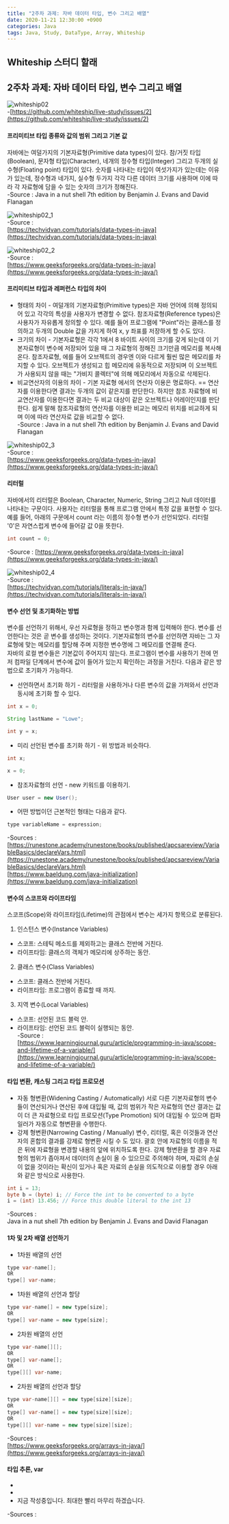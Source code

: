 ```yaml
---
title: "2주차 과제: 자바 데이터 타입, 변수 그리고 배열"
date: 2020-11-21 12:30:00 +0900
categories: Java
tags: Java, Study, DataType, Array, Whiteship
---
```

## Whiteship 스터디 할래

## 2주차 과제: 자바 데이터 타입, 변수 그리고 배열
![whiteship02](https://raw.githubusercontent.com/372dev/372dev.github.io/master/_posts/imgs/whiteship02.PNG)  
-[https://github.com/whiteship/live-study/issues/2](https://github.com/whiteship/live-study/issues/2)  

#### 프리미티브 타입 종류와 값의 범위 그리고 기본 값
자바에는 여덜가지의 기본자료형(Primitive data types)이 있다. 참/거짓 타입(Boolean), 문자형 타입(Character), 네개의 정수형 타입(Integer) 그리고 두개의 실수형(Floating point) 타입이 있다. 숫자를 나타내는 타입이 여섯가지가 있는데는 이유가 있는데, 정수형과 네가지, 실수형 두가지 각각 다른 데이터 크기를 사용하며 이에 따라 각 자료형에 담을 수 있는 숫자의 크기가 정해진다.  
-Source : Java in a nut shell 7th edition by Benjamin J. Evans and David Flanagan  

![whiteship02_1](https://raw.githubusercontent.com/372dev/372dev.github.io/master/_posts/imgs/whiteship02_1.jpg)  
-Source :  
[https://techvidvan.com/tutorials/data-types-in-java](https://techvidvan.com/tutorials/data-types-in-java)  

![whiteship02_2](https://raw.githubusercontent.com/372dev/372dev.github.io/master/_posts/imgs/whiteship02_2.jpg)  
-Source :  
[https://www.geeksforgeeks.org/data-types-in-java](https://www.geeksforgeeks.org/data-types-in-java/)  

#### 프리미티브 타입과 레퍼런스 타입의 차이
* 형태의 차이 - 여덜개의 기본자료형(Primitive types)은 자바 언어에 의해 정의되어 있고 각각의 특성을 사용자가 변경할 수 없다. 참조자료형(Reference types)은 사용자가 자유롭게 정의할 수 있다. 예를 들어 프로그램에 "Point"라는 클래스를 정의하고 두개의 Double 값을 가지게 하여 x, y 좌표를 저장하게 할 수도 있다.
* 크기의 차이 - 기본자료형은 각각 1에서 8 바이트 사이의 크기를 갖게 되는데 이 기본자료형이 변수에 저장되어 있을 때 그 자료형의 정해진 크기만큼 메모리를 복사해 온다. 참조자료형, 에를 들어 오브젝트의 경우엔 이와 다르게 훨씬 많은 메모리를 차지할 수 있다. 오브젝트가 생성되고 힙 메모리에 유동적으로 저장되며 이 오브젝트가 사용되지 않을 때는 "가비지 콜렉터"에 의해 메모리에서 자동으로 삭제된다.
* 비교연산자의 이용의 차이 - 기본 자료형 에서의 연산자 이용은 명료하다. == 연산자를 이용한다면 결과는 두개의 값이 같은지를 판단한다. 하지만 참조 자료형에 비교연산자를 이용한다면 결과는 두 비교 대상이 같은 오브젝트나 어레이인지를 판단한다. 쉽게 말해 참조자료형의 연산자를 이용한 비교는 메모리 위치를 비교하게 되며 이에 따라 연산자로 값을 비교할 수 없다.  
-Source : Java in a nut shell 7th edition by Benjamin J. Evans and David Flanagan  

![whiteship02_3](https://raw.githubusercontent.com/372dev/372dev.github.io/master/_posts/imgs/whiteship02_3.jpg)  
-Source :  
[https://www.geeksforgeeks.org/data-types-in-java](https://www.geeksforgeeks.org/data-types-in-java/)

#### 리터럴
자바에서의 리터럴은 Boolean, Character, Numeric, String 그리고 Null 데이터를 나타내는 구문이다. 사용자는 리터럴을 통해 프로그램 안에서 특정 값을 표현할 수 있다. 예를 들어, 아래의 구문에서 count 라는 이름의 정수형 변수가 선언되었다. 리터럴 '0'은 자연스럽게 변수에 들어갈 값 0을 뜻한다.  
``` Java
int count = 0;
```  
-Source :
[https://www.geeksforgeeks.org/data-types-in-java](https://www.geeksforgeeks.org/data-types-in-java/)  

![whiteship02_4](https://raw.githubusercontent.com/372dev/372dev.github.io/master/_posts/imgs/whiteship02_4.jpg)  
-Source :  
[https://techvidvan.com/tutorials/literals-in-java/](https://techvidvan.com/tutorials/literals-in-java/)  

#### 변수 선언 및 초기화하는 방법
변수를 선언하기 위해서, 우선 자료형을 정하고 변수명과 함께 입력해야 한다. 변수를 선언한다는 것은 곧 변수를 생성하는 것이다. 기본자료형의 변수를 선언하면 자바는 그 자료형에 맞는 메모리를 할당해 주며 지정한 변수명에 그 메모리를 연결해 준다.  
자바의 로컬 변수들은 기본값이 주어지지 않는다. 프로그램이 변수를 사용하기 전에 먼저 컴파일 단계에서 변수에 값이 들어가 있는지 확인하는 과정을 거친다. 다음과 같은 방법으로 초기화가 가능하다.  
* 선언하면서 초기화 하기 - 리터럴을 사용하거나 다른 변수의 값을 가져와서 선언과 동시에 초기화 할 수 있다.  
```java
int x = 0;

String lastName = "Lowe";

int y = x;
```  
* 미리 선언된 변수를 초기화 하기 - 위 방법과 비슷하다.
```java
int x;

x = 0;
```  
* 참조자료형의 선언 - new 키워드를 이용하기.
```java
User user = new User();
``` 
* 어떤 방법이던 근본적인 형태는 다음과 같다.
```java
type variableName = expression;
```  

-Sources :  
[https://runestone.academy/runestone/books/published/apcsareview/VariableBasics/declareVars.html](https://runestone.academy/runestone/books/published/apcsareview/VariableBasics/declareVars.html)  
[https://www.baeldung.com/java-initialization](https://www.baeldung.com/java-initialization)  

#### 변수의 스코프와 라이프타임
스코프(Scope)와 라이프타임(Lifetime)의 관점에서 변수는 세가지 항목으로 분류된다.
1. 인스턴스 변수(Instance Variables)
  * 스코프: 스테틱 메소드를 제외하고는 클래스 전반에 거친다.
  * 라이프타임: 클래스의 객체가 메모리에 상주하는 동안.
2. 클래스 변수(Class Variables)
  * 스코프: 클래스 전반에 거친다.
  * 라이프타임: 프로그램이 종료할 때 까지.
3. 지역 변수(Local Variables)
  * 스코프: 선언된 코드 블럭 안.
  * 라이프타임: 선언된 코드 블럭이 실행되는 동안.  
-Source :  
[https://www.learningjournal.guru/article/programming-in-java/scope-and-lifetime-of-a-variable/](https://www.learningjournal.guru/article/programming-in-java/scope-and-lifetime-of-a-variable/)  

#### 타입 변환, 캐스팅 그리고 타입 프로모션
* 자동 형변환(Widening Casting / Automatically)
서로 다른 기본자료형의 변수들이 연산되거나 연산된 후에 대입될 때, 값의 범위가 작은 자료형의 연산 결과는 값이 더 큰 자료형으로 타입 프로모션(Type Promotion) 되어 대입될 수 있으며 컴파일러가 자동으로 형변환을 수행한다.  
* 강제 형변환(Narrowing Casting / Manually)
변수, 리터럴, 혹은 이것들과 연산자의 혼합의 결과를 강제로 형변환 시킬 수 도 있다. 괄호 안에 자료형의 이름을 적은 뒤에 자료형을 변경할 내용의 앞에 위치하도록 한다. 강제 형변환을 할 경우 자료형의 범위가 좁아져서 데이터의 손실이 올 수 있으므로 주의해야 하며, 자료의 손실이 없을 것이라는 확신이 있거나 혹은 자료의 손실을 의도적으로 이용할 경우 아래와 같은 방식으로 사용한다.
```java
int i = 13;
byte b = (byte) i; // Force the int to be converted to a byte
i = (int) 13.456; // Force this double literal to the int 13
```  
-Sources :  
Java in a nut shell 7th edition by Benjamin J. Evans and David Flanagan  

#### 1차 및 2차 배열 선언하기
* 1차원 배열의 선언
```java
type var-name[];
OR
type[] var-name;
```  
* 1차원 배열의 선언과 할당
```java
type var-name[] = new type[size];
OR
type[] var-name = new type[size];
```  
* 2차원 배열의 선언
```java
type var-name[][];
OR
type[] var-name[];
OR
type[][] var-name;
```  
* 2차원 배열의 선언과 할당
```java
type var-name[][] = new type[size][size];
OR
type[] var-name[] = new type[size][size];
OR
type[][] var-name = new type[size][size];
```  

-Sources :  
[https://www.geeksforgeeks.org/arrays-in-java/](https://www.geeksforgeeks.org/arrays-in-java/)  

#### 타입 추론, var
* 
* 
* 지금 작성중입니다. 최대한 빨리 마무리 하겠습니다.

-Sources :  
[]()  
[]()  